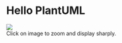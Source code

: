 # Hello PlantUML

<a class="blur" href="plantuml/hello-plantuml.svg">
  <img src="plantuml/hello-plantuml.svg" />
</a>
<br/>
Click on image to zoom and display sharply.
